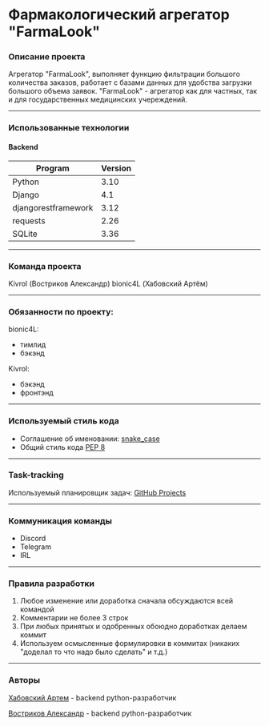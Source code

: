 # Фармакологический агрегатор "FarmaLook"

### **Описание проекта**
Агрегатор "FarmaLook", выполняет функцию фильтрации большого количества заказов, работает с базами данных для удобства загрузки большого объема заявок. "FarmaLook" - агрегатор как для частных, так и для государственных медицинских учереждений.

____

### **Использованные технологии**

#### Backend
| Program                       | Version|
|-------------------------------|--------|
| Python                        | 3.10   |
| Django                        | 4.1    |
| djangorestframework           | 3.12   |
| requests                      | 2.26   |
| SQLite                        | 3.36   |

____

### Команда проекта
Kivrol (Востриков Александр)
bionic4L (Хабовский Артём)

____

### Обязанности по проекту:
bionic4L:
* тимлид
* бэкэнд

Kivrol:
* бэкэнд
* фронтэнд

____

### Используемый стиль кода 
* Соглашение об именовании: [snake_case](https://ru.wikipedia.org/wiki/Snake_case)
* Общий стиль кода [PEP 8](https://peps.python.org/pep-0008/)

____

### Task-tracking
Используемый планировщик задач: [GitHub Projects](https://github.com/users/bionic4L/projects/3)

____

### Коммуникация команды
* Discord
* Telegram
* IRL

____

### Правила разработки
1. Любое изменение или доработка сначала обсуждаются всей командой
2. Комментарии не более 3 строк
3. При любых принятых и одобренных обоюдно доработках делаем коммит
4. Используем осмысленные формулировки в коммитах (никаких "доделал то что надо было сделать" и т.д.)

____

### **Авторы**
[Хабовский Артем](https://github.com/bionic4L) - backend python-разработчик

[Востриков Александр](https://github.com/Kivrol) - backend python-разработчик
